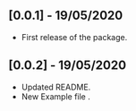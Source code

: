 ## [0.0.1] - 19/05/2020

* First release of the package.

## [0.0.2] - 19/05/2020

* Updated README.
* New Example file .

